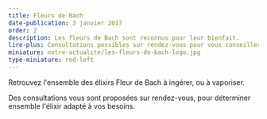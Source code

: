 ```yaml
---
title: Fleurs de Bach
date-publication: 3 janvier 2017
order: 2
description: Les fleurs de Bach sont reconnus pour leur bienfait.
lire-plus: Consultations possibles sur rendez-vous pour vous conseiller.
miniature: notre-actualite/les-fleurs-de-bach-logo.jpg
type-miniature: red-left
---
```


Retrouvez l'ensemble des élixirs Fleur de Bach à ingérer, ou à vaporiser.

Des consultations vous sont proposées sur rendez-vous, pour déterminer ensemble l'élixir adapté à vos besoins.

